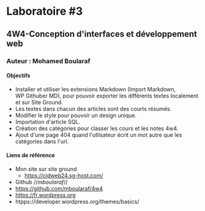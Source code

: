 # Laboratoire #3
## 4W4-Conception d'interfaces et développement web
### Auteur : Mohamed Boularaf

####    Objectifs
- Installer et utiliser les extensions Markdown (Import Markdown, 	
  WP Githuber MD), pour pouvoir exporter les différents textes localement et sur Site Ground.
- Les textes dans chacun des articles sont des courts résumés.
- Modifier le style pour pouvoir un design unique.
- Importation d'article SQL.
- Création des catégories pour classer les cours et les notes 4w4.
- Ajout d'une page 404 quand l'utlisateur écrit un mot autre que les catégories dans l'url.

#### Liens de référence 
- Mon site sur site ground
    - https://cidweb24.sg-host.com/
- Github //*mboularaf*//
- https://github.com/mboularaf/4w4
- https://fr.wordpress.org
- htpps://developer.wordpress.org/themes/basics/ 